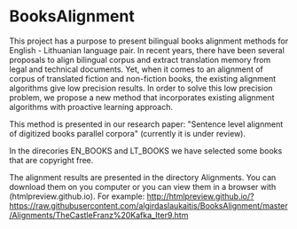 # BooksAlignment

This project has a purpose to present bilingual books alignment methods for English - Lithuanian language pair.
In recent years, there have been several proposals to align bilingual corpus and extract translation memory from legal and technical documents. Yet, when it comes to an alignment of corpus of translated fiction and non-fiction books, the existing alignment algorithms give low precision results. In order to solve this low precision  problem, we propose a new method that  incorporates existing alignment algorithms with proactive learning approach.

This method is presented in our  research paper: "Sentence level alignment of digitized books parallel corpora" (currently it is under review).

In the direcories EN_BOOKS and LT_BOOKS we have selected some books that are copyright free.

The alignment results are presented in the directory Alignments.
You can download them on you computer or you can view them  in a browser with (htmlpreview.github.io).
For example:
http://htmlpreview.github.io/?https://raw.githubusercontent.com/algirdaslaukaitis/BooksAlignment/master/Alignments/TheCastleFranz%20Kafka_Iter9.htm


